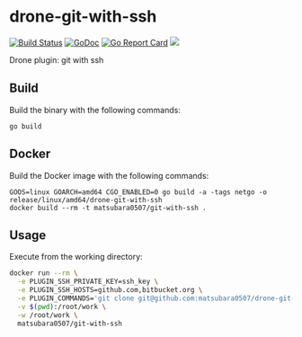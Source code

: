 # drone-git-with-ssh

[![Build Status](https://cloud.drone.io/api/badges/matsubara0507/drone-git-with-ssh/status.svg)](https://cloud.drone.io/matsubara0507/drone-git-with-ssh)
[![GoDoc](https://godoc.org/github.com/matsubara0507/drone-git-with-ssh?status.svg)](https://godoc.org/github.com/matsubara0507/drone-git-with-ssh)
[![Go Report Card](https://goreportcard.com/badge/github.com/matsubara0507/drone-git-with-ssh)](https://goreportcard.com/report/github.com/matsubara0507/drone-git-with-ssh)
[![](https://images.microbadger.com/badges/image/matsubara0507/git-with-ssh.svg)](https://microbadger.com/images/matsubara0507/git-with-ssh "Get your own image badge on microbadger.com")

Drone plugin: git with ssh

## Build

Build the binary with the following commands:

```
go build
```

## Docker

Build the Docker image with the following commands:

```
GOOS=linux GOARCH=amd64 CGO_ENABLED=0 go build -a -tags netgo -o release/linux/amd64/drone-git-with-ssh
docker build --rm -t matsubara0507/git-with-ssh .
```

## Usage

Execute from the working directory:

```sh
docker run --rm \
  -e PLUGIN_SSH_PRIVATE_KEY=ssh_key \
  -e PLUGIN_SSH_HOSTS=github.com,bitbucket.org \
  -e PLUGIN_COMMANDS='git clone git@github.com:matsubara0507/drone-git-with-ssh.git' \
  -v $(pwd):/root/work \
  -w /root/work \
  matsubara0507/git-with-ssh
```
